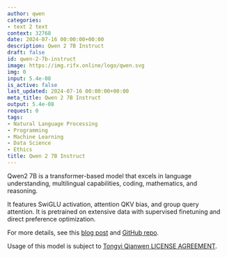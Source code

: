 ```yaml
---
author: qwen
categories:
- text 2 text
context: 32768
date: 2024-07-16 00:00:00+00:00
description: Qwen 2 7B Instruct
draft: false
id: qwen-2-7b-instruct
image: https://img.rifx.online/logo/qwen.svg
img: 0
input: 5.4e-08
is_active: false
last_updated: 2024-07-16 00:00:00+00:00
meta_title: Qwen 2 7B Instruct
output: 5.4e-08
request: 0
tags:
- Natural Language Processing
- Programming
- Machine Learning
- Data Science
- Ethics
title: Qwen 2 7B Instruct
---
```




Qwen2 7B is a transformer-based model that excels in language understanding, multilingual capabilities, coding, mathematics, and reasoning.

It features SwiGLU activation, attention QKV bias, and group query attention. It is pretrained on extensive data with supervised finetuning and direct preference optimization.

For more details, see this [blog post](https://qwenlm.github.io/blog/qwen2/) and [GitHub repo](https://github.com/QwenLM/Qwen2).

Usage of this model is subject to [Tongyi Qianwen LICENSE AGREEMENT](https://huggingface.co/Qwen/Qwen1.5-110B-Chat/blob/main/LICENSE).

